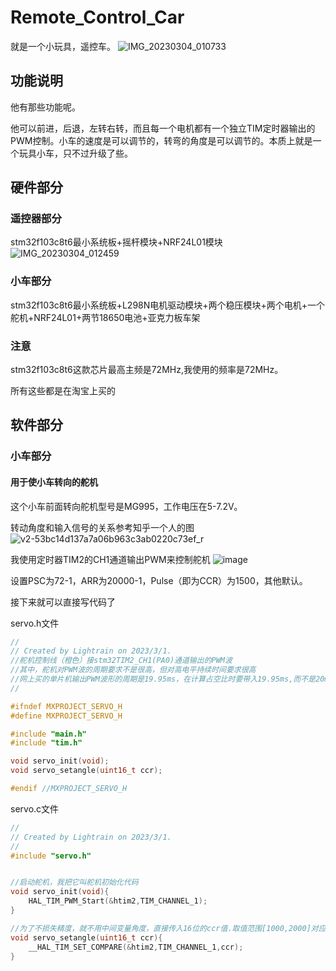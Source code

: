 # Remote_Control_Car
就是一个小玩具，遥控车。
![IMG_20230304_010733](https://user-images.githubusercontent.com/89727667/222783478-8eef1f79-2593-46db-a06d-619b3e284f1e.jpg)

## 功能说明
他有那些功能呢。

他可以前进，后退，左转右转，而且每一个电机都有一个独立TIM定时器输出的PWM控制。小车的速度是可以调节的，转弯的角度是可以调节的。本质上就是一个玩具小车，只不过升级了些。

## 硬件部分
### 遥控器部分
stm32f103c8t6最小系统板+摇杆模块+NRF24L01模块
![IMG_20230304_012459](https://user-images.githubusercontent.com/89727667/222787181-b207340d-6486-45ab-a252-3dae144af038.jpg)

### 小车部分
stm32f103c8t6最小系统板+L298N电机驱动模块+两个稳压模块+两个电机+一个舵机+NRF24L01+两节18650电池+亚克力板车架

### 注意
stm32f103c8t6这款芯片最高主频是72MHz,我使用的频率是72MHz。

所有这些都是在淘宝上买的

## 软件部分
### 小车部分
#### 用于使小车转向的舵机
这个小车前面转向舵机型号是MG995，工作电压在5-7.2V。

转动角度和输入信号的关系参考知乎一个人的图
![v2-53bc14d137a7a06b963c3ab0220c73ef_r](https://user-images.githubusercontent.com/89727667/222798974-6f44f906-3bbf-42b6-a9b7-4b99ee3cd933.jpg)

我使用定时器TIM2的CH1通道输出PWM来控制舵机
![image](https://user-images.githubusercontent.com/89727667/222799235-610a9e67-8952-45bf-9038-bb697069efde.png)

设置PSC为72-1，ARR为20000-1，Pulse（即为CCR）为1500，其他默认。

接下来就可以直接写代码了

servo.h文件

```c
//
// Created by Lightrain on 2023/3/1.
//舵机控制线（橙色）接stm32TIM2_CH1(PA0)通道输出的PWM波
//其中，舵机对PWM波的周期要求不是很高，但对高电平持续时间要求很高
//网上买的单片机输出PWM波形的周期是19.95ms，在计算占空比时要带入19.95ms,而不是20ms来计算
//

#ifndef MXPROJECT_SERVO_H
#define MXPROJECT_SERVO_H

#include "main.h"
#include "tim.h"

void servo_init(void);
void servo_setangle(uint16_t ccr);

#endif //MXPROJECT_SERVO_H
```

servo.c文件

```c
//
// Created by Lightrain on 2023/3/1.
//
#include "servo.h"


//启动舵机，我把它叫舵机初始化代码
void servo_init(void){
    HAL_TIM_PWM_Start(&htim2,TIM_CHANNEL_1);
}

//为了不损失精度，就不用中间变量角度，直接传入16位的ccr值.取值范围[1000,2000]对应角度[0,pi]
void servo_setangle(uint16_t ccr){
    __HAL_TIM_SET_COMPARE(&htim2,TIM_CHANNEL_1,ccr);
}

```



